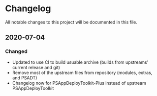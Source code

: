 # Changelog

All notable changes to this project will be documented in this file.

## 2020-07-04

### Changed

- Updated to use CI to build usuable archive (builds from upstreams' current release and git)
- Remove most of the upstream files from repository (modules, extras, and PSADT)
- Changelog now for PSAppDeployToolkit-Plus instead of upstream PSAppDeployToolkit
